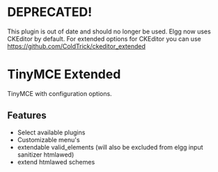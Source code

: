 DEPRECATED!
==========
This plugin is out of date and should no longer be used. Elgg now uses CKEditor by default. For extended options for CKEditor you can use https://github.com/ColdTrick/ckeditor_extended

TinyMCE Extended
================

TinyMCE with configuration options.

Features
--------

- Select available plugins
- Customizable menu's
- extendable valid_elements (will also be excluded from elgg input sanitizer htmlawed)
- extend htmlawed schemes
